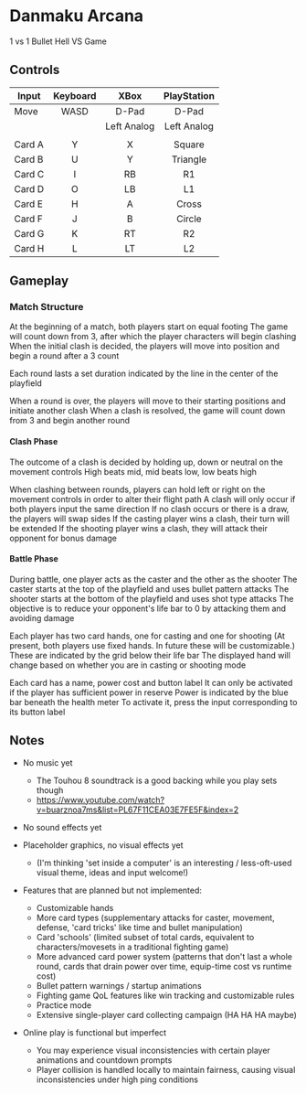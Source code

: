 # Danmaku Arcana

1 vs 1 Bullet Hell VS Game

## Controls

|   Input   |   Keyboard   |    XBox        |   PlayStation |
|-----------|:------------:|:--------------:|:-------------:|
|   Move    |   WASD       |    D-Pad       |   D-Pad       |
|           |              |    Left Analog |   Left Analog |
|           |              |                |               |
|   Card A  |   Y          |    X           |   Square      |
|   Card B  |   U          |    Y           |   Triangle    |
|   Card C  |   I          |    RB          |   R1          |
|   Card D  |   O          |    LB          |   L1          |
|   Card E  |   H          |    A           |   Cross       |
|   Card F  |   J          |    B           |   Circle      |
|   Card G  |   K          |    RT          |   R2          |
|   Card H  |   L          |    LT          |   L2          |

## Gameplay

### Match Structure

At the beginning of a match, both players start on equal footing
The game will count down from 3, after which the player characters will begin clashing
When the initial clash is decided, the players will move into position and begin a round after a 3 count

Each round lasts a set duration indicated by the line in the center of the playfield

When a round is over, the players will move to their starting positions and initiate another clash
When a clash is resolved, the game will count down from 3 and begin another round

#### Clash Phase

The outcome of a clash is decided by holding up, down or neutral on the movement controls
High beats mid, mid beats low, low beats high

When clashing between rounds, players can hold left or right on the movement controls in order to alter their flight path
A clash will only occur if both players input the same direction
If no clash occurs or there is a draw, the players will swap sides
If the casting player wins a clash, their turn will be extended
If the shooting player wins a clash, they will attack their opponent for bonus damage

#### Battle Phase

During battle, one player acts as the caster and the other as the shooter
The caster starts at the top of the playfield and uses bullet pattern attacks
The shooter starts at the bottom of the playfield and uses shot type attacks
The objective is to reduce your opponent's life bar to 0 by attacking them and avoiding damage

Each player has two card hands, one for casting and one for shooting
(At present, both players use fixed hands. In future these will be customizable.)
These are indicated by the grid below their life bar
The displayed hand will change based on whether you are in casting or shooting mode

Each card has a name, power cost and button label
It can only be activated if the player has sufficient power in reserve
Power is indicated by the blue bar beneath the health meter
To activate it, press the input corresponding to its button label

## Notes

* No music yet
  * The Touhou 8 soundtrack is a good backing while you play sets though
  * https://www.youtube.com/watch?v=buarznoa7ms&list=PL67F11CEA03E7FE5F&index=2
* No sound effects yet
* Placeholder graphics, no visual effects yet
  * (I'm thinking 'set inside a computer' is an interesting / less-oft-used visual theme, ideas and input welcome!)

* Features that are planned but not implemented:
  * Customizable hands
  * More card types (supplementary attacks for caster, movement, defense, 'card tricks' like time and bullet manipulation)
  * Card 'schools' (limited subset of total cards, equivalent to characters/movesets in a traditional fighting game)
  * More advanced card power system (patterns that don't last a whole round, cards that drain power over time, equip-time cost vs runtime cost)
  * Bullet pattern warnings / startup animations
  * Fighting game QoL features like win tracking and customizable rules
  * Practice mode
  * Extensive single-player card collecting campaign (HA HA HA maybe)

* Online play is functional but imperfect
  * You may experience visual inconsistencies with certain player animations and countdown prompts
  * Player collision is handled locally to maintain fairness, causing visual inconsistencies under high ping conditions